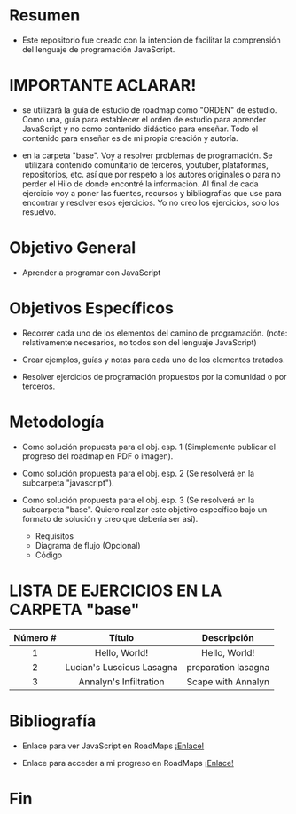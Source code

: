 # Resumen

-   Este repositorio fue creado con la intención de facilitar la comprensión del lenguaje de programación JavaScript.

# IMPORTANTE ACLARAR!

-   se utilizará la guía de estudio de roadmap como "ORDEN" de estudio. Como una, guía para establecer el orden de estudio para aprender JavaScript y no como contenido didáctico para enseñar. Todo el contenido para enseñar es de mi propia creación y autoría.

-   en la carpeta "base". Voy a resolver problemas de programación. Se  utilizará contenido comunitario de terceros, youtuber, plataformas, repositorios, etc. así que por respeto a los autores originales o para no perder el Hilo de donde encontré la información. Al final de cada ejercicio voy a poner las fuentes, recursos y bibliografías que use para encontrar y resolver esos ejercicios. Yo no creo los ejercicios, solo los resuelvo.

# Objetivo General

-   Aprender a programar con JavaScript

# Objetivos Específicos

-   Recorrer cada uno de los elementos del camino de programación. (note: relativamente necesarios, no todos son del lenguaje JavaScript)

-   Crear ejemplos, guías y notas para cada uno de los elementos tratados.

-   Resolver ejercicios de programación propuestos por la comunidad o por terceros.

# Metodología

-   Como solución propuesta para el obj. esp. 1 (Simplemente publicar el progreso del roadmap en PDF o imagen).

-   Como solución propuesta para el obj. esp. 2 (Se resolverá en la subcarpeta "javascript").

-   Como solución propuesta para el obj. esp. 3 (Se resolverá en la subcarpeta "base". Quiero realizar este objetivo específico bajo un formato de solución y creo que debería ser así).

    -   Requisitos
    -   Diagrama de flujo (Opcional)
    -   Código

# LISTA DE EJERCICIOS EN LA CARPETA "base"

| Número # |          Título           |     Descripción     |
| :------: | :-----------------------: | :-----------------: |
|    1     |       Hello, World!       |    Hello, World!    |
|    2     | Lucian's Luscious Lasagna | preparation lasagna |
|    3     |  Annalyn's Infiltration   | Scape with Annalyn  |

# Bibliografía

-   Enlace para ver JavaScript en RoadMaps [¡Enlace!](https://roadmap.sh/javascript)

-   Enlace para acceder a mi progreso en RoadMaps [¡Enlace!](https://roadmap.sh/javascript?s=664e7e5fd6b907c7f7638e17)

# Fin

